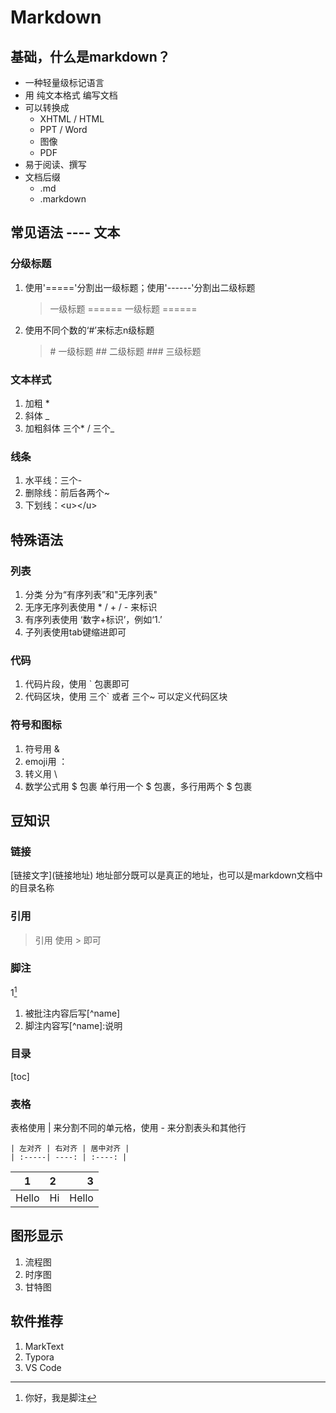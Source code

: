 
# Markdown

## 基础，什么是markdown？

- 一种轻量级标记语言
- 用 纯文本格式 编写文档
- 可以转换成
  - XHTML / HTML
  - PPT / Word
  - 图像
  - PDF
- 易于阅读、撰写
- 文档后缀
  - .md
  - .markdown



## 常见语法 ---- 文本

### 分级标题

1. 使用'====='分割出一级标题；使用'------'分割出二级标题

   > 一级标题
   > \======
   > 一级标题
   > \======

2. 使用不同个数的‘#’来标志n级标题

   > \# 一级标题
   > \#\# 二级标题
   > \#\#\# 三级标题

### 文本样式

1. 加粗 *
2. 斜体 _
3. 加粗斜体 三个* / 三个_

### 线条

1. 水平线：三个-
2. 删除线：前后各两个~
3. 下划线：\<u>\</u>

## 特殊语法

### 列表

1. 分类
   分为“有序列表”和"无序列表"
2. 无序无序列表使用 * / + / - 来标识
3. 有序列表使用 ‘数字+标识’，例如‘1.’
4. 子列表使用tab键缩进即可

### 代码

1. 代码片段，使用 ` 包裹即可
2. 代码区块，使用 三个` 或者 三个~ 可以定义代码区块

### 符号和图标

1. 符号用 & 
2. emoji用 ：
3. 转义用 \
4. 数学公式用 $ 包裹
   单行用一个 $ 包裹，多行用两个 $ 包裹



## 豆知识

### 链接

[链接文字\](链接地址)
地址部分既可以是真正的地址，也可以是markdown文档中的目录名称

### 引用

> 引用
> 使用 \> 即可

### 脚注

1[^1]

[^1]: 你好，我是脚注

1. 被批注内容后写[^name]
2. 脚注内容写[^name]:说明

### 目录

[toc\]

### 表格

表格使用 | 来分割不同的单元格，使用 - 来分割表头和其他行

```
| 左对齐 | 右对齐 | 居中对齐 |
| :-----| ----: | :----: |
```

|   1   | 2    |     3 |
| :---: | :--- | ----: |
| Hello | Hi   | Hello |

## 图形显示

1. 流程图
2. 时序图
3. 甘特图

## 软件推荐

1. MarkText
2. Typora
3. VS Code
